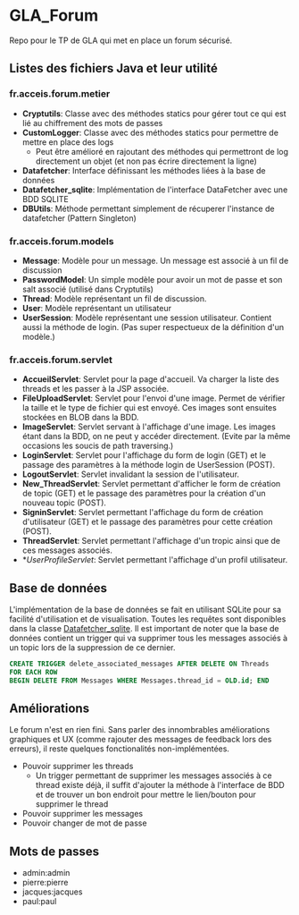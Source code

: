 # GLA_Forum

Repo pour le TP de GLA qui met en place un forum sécurisé.

## Listes des fichiers Java et leur utilité

### fr.acceis.forum.metier
- **Cryptutils**: Classe avec des méthodes statics pour gérer tout ce qui est lié au chiffrement des mots de passes
- **CustomLogger**: Classe avec des méthodes statics pour permettre de mettre en place des logs
  - Peut être amélioré en rajoutant des méthodes qui permettront de log directement un objet (et non pas écrire directement la ligne)
- **Datafetcher**: Interface définissant les méthodes liées à la base de données
- **Datafetcher_sqlite**: Implémentation de l'interface DataFetcher avec une BDD SQLITE
- **DBUtils**: Méthode permettant simplement de récuperer l'instance de datafetcher (Pattern Singleton)

### fr.acceis.forum.models
- **Message**: Modèle pour un message. Un message est associé à un fil de discussion
- **PasswordModel**: Un simple modèle pour avoir un mot de passe et son salt associé (utilisé dans Cryptutils)
- **Thread**: Modèle représentant un fil de discussion.
- **User**: Modèle représentant un utilisateur
- **UserSession**: Modèle représentant une session utilisateur. Contient aussi la méthode de login. (Pas super respectueux de la définition d'un modèle.)

### fr.acceis.forum.servlet
- **AccueilServlet**: Servlet pour la page d'accueil. Va charger la liste des threads et les passer à la JSP associée.
- **FileUploadServlet**: Servlet pour l'envoi d'une image. Permet de vérifier la taille et le type de fichier qui est envoyé. Ces images sont ensuites stockées en BLOB dans la BDD.
- **ImageServlet**: Servlet servant à l'affichage d'une image. Les images étant dans la BDD, on ne peut y accéder directement. (Evite par la même occasions les soucis de path traversing.)
- **LoginServlet**: Servlet pour l'affichage du form de login (GET) et le passage des paramètres à la méthode login de UserSession (POST).
- **LogoutServlet**: Servlet invalidant la session de l'utilisateur.
- **New_ThreadServlet**: Servlet permettant d'afficher le form de création de topic (GET) et le passage des paramètres pour la création d'un nouveau topic (POST).
- **SigninServlet**: Servlet permettant l'affichage du form de création d'utilisateur (GET) et le passage des paramètres pour cette création (POST).
- **ThreadServlet**: Servlet permettant l'affichage d'un tropic ainsi que de ces messages associés.
- **UserProfileServlet*: Servlet permettant l'affichage d'un profil utilisateur.

## Base de données
L'implémentation de la base de données se fait en utilisant SQLite pour sa facilité d'utilisation et de visualisation.
Toutes les requêtes sont disponibles dans la classe [Datafetcher_sqlite](https://github.com/Yadasko/GLA_Forum/blob/master/src/fr/acceis/forum/metier/Datafetcher_sqlite.java).
Il est important de noter que la base de données contient un trigger qui va supprimer tous les messages associés à un topic lors de la suppression de ce dernier.
```SQL
CREATE TRIGGER delete_associated_messages AFTER DELETE ON Threads
FOR EACH ROW 
BEGIN DELETE FROM Messages WHERE Messages.thread_id = OLD.id; END
```

## Améliorations
Le forum n'est en rien fini. Sans parler des innombrables améliorations graphiques et UX (comme rajouter des messages de feedback lors des erreurs), il reste quelques fonctionalités non-implémentées.

- Pouvoir supprimer les threads
  - Un trigger permettant de supprimer les messages associés à ce thread existe déjà, il suffit d'ajouter la méthode à l'interface de BDD et de trouver un bon endroit pour mettre le lien/bouton pour supprimer le thread
- Pouvoir supprimer les messages
- Pouvoir changer de mot de passe

## Mots de passes 
- admin:admin
- pierre:pierre
- jacques:jacques
- paul:paul
